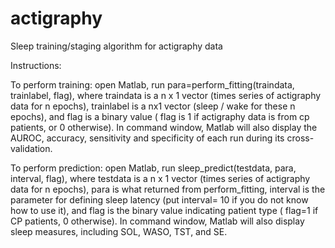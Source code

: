 # actigraphy
Sleep training/staging algorithm for actigraphy data

Instructions: 

To perform training: open Matlab, run para=perform_fitting(traindata, trainlabel, flag), where traindata is a n x 1 vector (times series of actigraphy data for n epochs), trainlabel is a nx1 vector (sleep / wake for these n epochs), and flag is a binary value ( flag is 1 if actigraphy data is from cp patients, or 0 otherwise). In command window, Matlab will also display the AUROC, accuracy, sensitivity and specificity of each run during its cross-validation. 

To perform prediction: open Matlab, run sleep_predict(testdata, para, interval, flag), where testdata is a n x 1 vector (times series of actigraphy data for n epochs), para is what returned from perform_fitting, interval is the parameter for defining sleep latency (put interval= 10 if you do not know how to use it), and flag is the binary value indicating patient type ( flag=1 if CP patients, 0 otherwise).  In command window, Matlab will also display sleep measures, including SOL, WASO, TST, and SE. 
